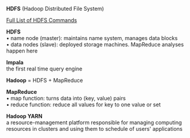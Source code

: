 **HDFS** (Hadoop Distributed File System)

[Full List of HDFS Commands](https://hadoop.apache.org/docs/current/hadoop-project-dist/hadoop-common/FileSystemShell.html)  

**HDFS**  
•  name node (master): maintains name system, manages data blocks  
•  data nodes (slave): deployed storage machines. MapReduce analyses happen here

**Impala**  
the first real time query engine

**Hadoop** = HDFS + MapReduce

**MapReduce**  
•  map function: turns data into (key, value) pairs  
•  reduce function: reduce all values for key to one value or set


**Hadoop YARN**  
a resource-management platform responsible for managing computing resources in clusters and using them to schedule of users' applications


